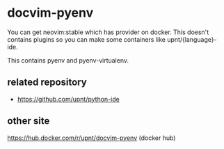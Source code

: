# docvim-pyenv
You can get neovim:stable which has provider on docker. 
This doesn't contains plugins so you can make some containers like upnt/{language}-ide.

This contains pyenv and pyenv-virtualenv.

## related repository
- https://github.com/upnt/python-ide

## other site
https://hub.docker.com/r/upnt/docvim-pyenv (docker hub)

